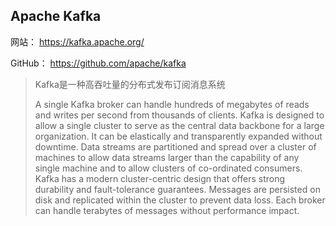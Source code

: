 ## Apache Kafka

网站： https://kafka.apache.org/

GitHub： https://github.com/apache/kafka

> Kafka是一种高吞吐量的分布式发布订阅消息系统
>
> A single Kafka broker can handle hundreds of megabytes of reads and writes per second from thousands of clients. Kafka is designed to allow a single cluster to serve as the central data backbone for a large organization. It can be elastically and transparently expanded without downtime. Data streams are partitioned and spread over a cluster of machines to allow data streams larger than the capability of any single machine and to allow clusters of co-ordinated consumers. Kafka has a modern cluster-centric design that offers strong durability and fault-tolerance guarantees. Messages are persisted on disk and replicated within the cluster to prevent data loss. Each broker can handle terabytes of messages without performance impact.